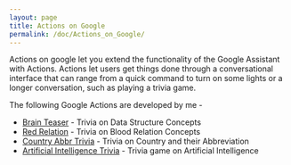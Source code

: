 ```yaml
---
layout: page
title: Actions on Google
permalink: /doc/Actions_on_Google/
---
```


Actions on google let you extend the functionality of the Google Assistant with Actions. Actions let users get things done through a conversational interface that can range from a quick command to turn on some lights or a longer conversation, such as playing a trivia game.

The following Google Actions are developed by me -

- [Brain Teaser](https://assistant.google.com/services/a/uid/000000f87db14c78) - Trivia on Data Structure Concepts
- [Red Relation](https://assistant.google.com/services/a/uid/0000007832c77e08) - Trivia on Blood Relation Concepts
- [Country Abbr Trivia](https://assistant.google.com/services/a/uid/000000ca2b057b79) - Trivia on Country and their Abbreviation
- [Artificial Intelligence Trivia](https://assistant.google.com/services/a/uid/000000651e98d7e8) - Trivia game on Artificial Intelligence
